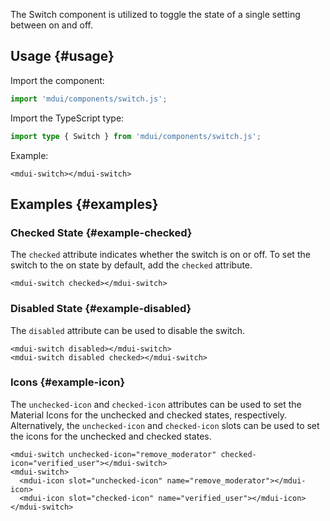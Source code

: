 The Switch component is utilized to toggle the state of a single setting between on and off.

## Usage {#usage}

Import the component:

```js
import 'mdui/components/switch.js';
```

Import the TypeScript type:

```ts
import type { Switch } from 'mdui/components/switch.js';
```

Example:

```html,example
<mdui-switch></mdui-switch>
```

## Examples {#examples}

### Checked State {#example-checked}

The `checked` attribute indicates whether the switch is on or off. To set the switch to the on state by default, add the `checked` attribute.

```html,example,expandable
<mdui-switch checked></mdui-switch>
```

### Disabled State {#example-disabled}

The `disabled` attribute can be used to disable the switch.

```html,example,expandable
<mdui-switch disabled></mdui-switch>
<mdui-switch disabled checked></mdui-switch>
```

### Icons {#example-icon}

The `unchecked-icon` and `checked-icon` attributes can be used to set the Material Icons for the unchecked and checked states, respectively. Alternatively, the `unchecked-icon` and `checked-icon` slots can be used to set the icons for the unchecked and checked states.

```html,example,expandable
<mdui-switch unchecked-icon="remove_moderator" checked-icon="verified_user"></mdui-switch>
<mdui-switch>
  <mdui-icon slot="unchecked-icon" name="remove_moderator"></mdui-icon>
  <mdui-icon slot="checked-icon" name="verified_user"></mdui-icon>
</mdui-switch>
```

